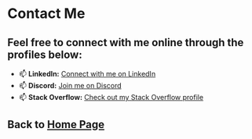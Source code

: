 # Contact Me

## Feel free to connect with me online through the profiles below:

- 📫 **LinkedIn:** [Connect with me on LinkedIn](https://www.linkedin.com/in/sumit-singh-a9932012a/)
- 📫 **Discord:** [Join me on Discord](https://discord.com/channels/1281124919979016252)
- 📫 **Stack Overflow:** [Check out my Stack Overflow profile](https://stackoverflow.com/)

## Back to [Home Page](https://github.com/sumsingh11/sumsingh11/blob/main/home.md)

